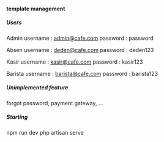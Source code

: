 #### template management

##### Users

Admin
username : admin@cafe.com
password : password

Absen
username : deden@cafe.com
password : deden123

Kasir
username : kasir@cafe.com
password : kasir123

Barista
username : barista@cafe.com
password : barista123

##### Unimplemented feature
forgot password, payment gateway, ...

##### Starting
npm run dev
php artisan serve
